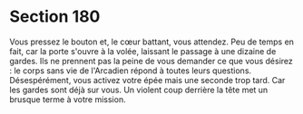 # Section 180

Vous pressez le bouton et, le cœur battant, vous attendez. Peu de temps en fait, car la porte s'ouvre à la volée, laissant le passage à une dizaine de gardes. Ils ne prennent pas la peine de vous demander ce que vous désirez : le corps sans vie de l'Arcadien répond à toutes leurs questions. Désespérément, vous activez votre épée mais une seconde trop tard. Car les gardes sont déjà sur vous. Un violent coup derrière la tête met un brusque terme à votre mission.